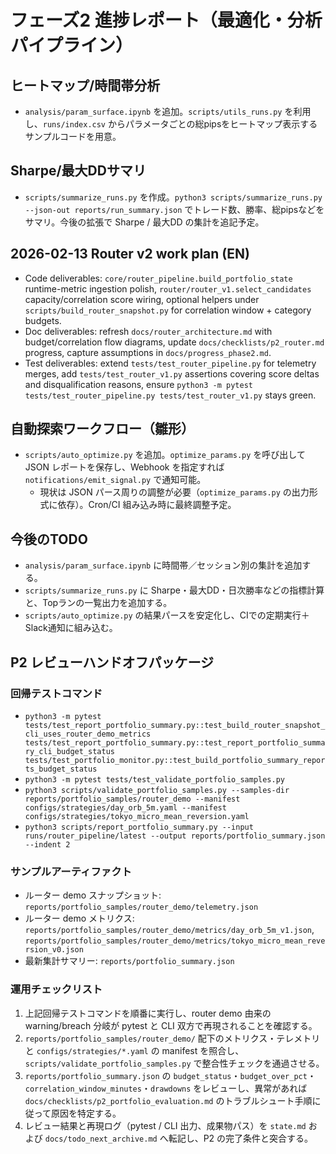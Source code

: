 # フェーズ2 進捗レポート（最適化・分析パイプライン）

## ヒートマップ/時間帯分析
- `analysis/param_surface.ipynb` を追加。`scripts/utils_runs.py` を利用し、`runs/index.csv` からパラメータごとの総pipsをヒートマップ表示するサンプルコードを用意。

## Sharpe/最大DDサマリ
- `scripts/summarize_runs.py` を作成。`python3 scripts/summarize_runs.py --json-out reports/run_summary.json` でトレード数、勝率、総pipsなどをサマリ。今後の拡張で Sharpe / 最大DD の集計を追記予定。

## 2026-02-13 Router v2 work plan (EN)
- Code deliverables: `core/router_pipeline.build_portfolio_state` runtime-metric ingestion polish, `router/router_v1.select_candidates` capacity/correlation score wiring, optional helpers under `scripts/build_router_snapshot.py` for correlation window + category budgets.
- Doc deliverables: refresh `docs/router_architecture.md` with budget/correlation flow diagrams, update `docs/checklists/p2_router.md` progress, capture assumptions in `docs/progress_phase2.md`.
- Test deliverables: extend `tests/test_router_pipeline.py` for telemetry merges, add `tests/test_router_v1.py` assertions covering score deltas and disqualification reasons, ensure `python3 -m pytest tests/test_router_pipeline.py tests/test_router_v1.py` stays green.

## 自動探索ワークフロー（雛形）
- `scripts/auto_optimize.py` を追加。`optimize_params.py` を呼び出して JSON レポートを保存し、Webhook を指定すれば `notifications/emit_signal.py` で通知可能。
  - 現状は JSON パース周りの調整が必要（`optimize_params.py` の出力形式に依存）。Cron/CI 組み込み時に最終調整予定。

## 今後のTODO
- `analysis/param_surface.ipynb` に時間帯／セッション別の集計を追加する。
- `scripts/summarize_runs.py` に Sharpe・最大DD・日次勝率などの指標計算と、Topランの一覧出力を追加する。
- `scripts/auto_optimize.py` の結果パースを安定化し、CIでの定期実行＋Slack通知に組み込む。

## P2 レビューハンドオフパッケージ

### 回帰テストコマンド
- `python3 -m pytest tests/test_report_portfolio_summary.py::test_build_router_snapshot_cli_uses_router_demo_metrics tests/test_report_portfolio_summary.py::test_report_portfolio_summary_cli_budget_status tests/test_portfolio_monitor.py::test_build_portfolio_summary_reports_budget_status`
- `python3 -m pytest tests/test_validate_portfolio_samples.py`
- `python3 scripts/validate_portfolio_samples.py --samples-dir reports/portfolio_samples/router_demo --manifest configs/strategies/day_orb_5m.yaml --manifest configs/strategies/tokyo_micro_mean_reversion.yaml`
- `python3 scripts/report_portfolio_summary.py --input runs/router_pipeline/latest --output reports/portfolio_summary.json --indent 2`

### サンプルアーティファクト
- ルーター demo スナップショット: `reports/portfolio_samples/router_demo/telemetry.json`
- ルーター demo メトリクス: `reports/portfolio_samples/router_demo/metrics/day_orb_5m_v1.json`, `reports/portfolio_samples/router_demo/metrics/tokyo_micro_mean_reversion_v0.json`
- 最新集計サマリー: `reports/portfolio_summary.json`

### 運用チェックリスト
1. 上記回帰テストコマンドを順番に実行し、router demo 由来の warning/breach 分岐が pytest と CLI 双方で再現されることを確認する。
2. `reports/portfolio_samples/router_demo/` 配下のメトリクス・テレメトリと `configs/strategies/*.yaml` の manifest を照合し、`scripts/validate_portfolio_samples.py` で整合性チェックを通過させる。
3. `reports/portfolio_summary.json` の `budget_status`・`budget_over_pct`・`correlation_window_minutes`・`drawdowns` をレビューし、異常があれば `docs/checklists/p2_portfolio_evaluation.md` のトラブルシュート手順に従って原因を特定する。
4. レビュー結果と再現ログ（pytest / CLI 出力、成果物パス）を `state.md` および `docs/todo_next_archive.md` へ転記し、P2 の完了条件と突合する。
